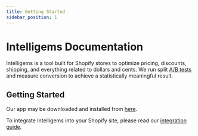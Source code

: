 ```yaml
---
title: Getting Started
sidebar_position: 1
---
```


# Intelligems Documentation

Intelligems is a tool built for Shopify stores to optimize pricing, discounts, shipping, and everything related to
dollars and cents. We run split [A/B tests](https://www.intelligems.io/post/so-what-is-a-b-testing) and measure
conversion to achieve a statistically meaningful result.

## Getting Started

Our app may be downloaded and installed
from [here](https://apps.shopify.com/intelligems?surface_detail=intelligems&surface_inter_position=1&surface_intra_position=2&surface_type=search).

To integrate Intelligems into your Shopify site, please read
our [integration guide](./shopify-integration/update-your-theme).

